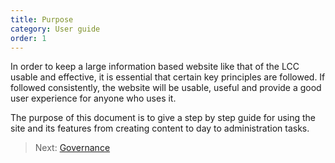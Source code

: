 ```yaml
---
title: Purpose
category: User guide
order: 1
---
```


In order to keep a large information based website like that of the LCC usable and effective, it is essential that certain key principles are followed. If followed consistently, the website will be usable, useful and provide a good user experience for anyone who uses it.

The purpose of this document is to give a step by step guide for using the site and its features from creating content to day to administration tasks.

> Next: [Governance](../governance)
